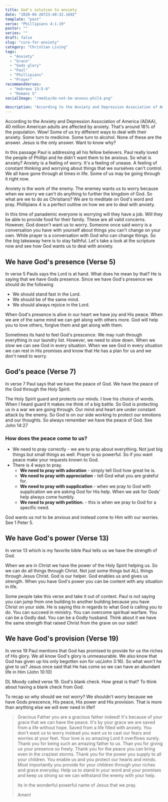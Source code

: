 ```yaml
---
title: God's solution to anxiety
date: "2020-04-26T23:40:32.169Z"
template: "post"
verse: "Phillipians 4:1-19"
pastor: ""
series: ""
draft: false
slug: "cure-for-anxiety"
category: "Christian Living"
tags:
  - "Anxiety"
  - "Grace"
  - "Gods glory"
  - "Paul"
  - "Phillipians"
  - "Prayer"
recommendVerses: 
  - "Hebrews 13:5-6"
  - "Romans 5"
socialImage: "/media/do-not-be-anxous-phil4.png"

description: "According to the Anxiety and Depression Association of America (ADAA), 40 million American adults are affected by anxiety. That's around 18% of the population. Wow! Some of us try different ways to deal with their anxiety. Some turn to medicine. Some turn to alcohol. None of these are the answer. Jesus is the only answer. Want to know why?"
---
```


According to the Anxiety and Depression Association of America (ADAA), 40 million American adults are affected by anxiety. That's around 18% of the population. Wow! Some of us try different ways to deal with their anxiety. 
Some turn to medicine. Some turn to alcohol. None of these are the answer. Jesus is the only answer. Want to know why?

In this passage Paul is addressing all his fellow believers. Paul really loved the people of Phillipi and he didn't want them to be anxious. 
So what is anxiety? Anxiety is a feeling of worry. It's a feeling of unease. A feeling of constant thinking and worrying about things that we ourselves can't control. We all have gone through at times in life. Some of us may be going through it right now. 

Anxiety is the work of the enemy. The enemey wants us to worry because when we worry we can't do anything to further the kingdom of God. So what are we to do as Christians? We are to meditate on God's word and pray. Phillipians 4 is a perfect outline on how we are to deal with anxiety. 

In this time of panademic everyone is worrying will they have a job. Will they be able to provide food for their family. These are all valid concerns. However, God doesn't want us to worry. Someone once said worry is a conversation you have with yourself about things you can't change on your own. While prayer is a conversation with God who can change things. So the big takeaway here is to stay faithful. Let's take a look at the scripture now and see how God wants us to deal with anxiety. 

## We have God's presence (Verse 5)

In verse 5 Pauls says the Lord is at hand. What does he mean by that?
He is saying that we have Gods presence. 
Since we have God's presence we should do the following


  - We should stand fast in the Lord.
  - We should be of the same mind. 
  - We should always rejoice in the Lord.

When God's presence is alive in our heart we have joy and His peace. When we are of the same mind we can get along with others more. God will help you to love others, forgive them and get along with them.

Sometimes its hard to feel God's prescence. We may rush through everything in our laundry list. However, we need to slow down. When we slow we can see God in every situation. When we see God in every situation we can rest in His promises and know that He has a plan for us and we don't need to worry. 

## God's peace (Verse 7)

In verse 7 Paul says that we have the peace of God. We have the peace of the God through the Holy Spirit. 

The Holy Spirit guard and protects our minds.
I love his choice of words. When I heard guard It makes me think of a big battle. So God is protecting us in a war we are going through.
Our mind and heart are under constant attack by the enemy. So God is on our side working to protect our emotions and our thoughts. 
So always remember we have the peace of God. See John 14:27

### How does the peace come to us?

 - We need to pray correctly - we are to pray about everything. Not just big things but small things as well. Prayer is so powerful. So if you want peace make your requests known to God. 
 - There is 4 ways to pray. 
   - **We need to pray with adoration** - simply tell God how great he is. 
   - **We need to pray with appreciation** - tell God what you are grateful for. 
   - **We need to pray with supplication** - when we pray to God with supplication we are asking God for His help. When we ask for Gods' help always come humbly. 
   - **We need to pray with petition.** - this is when we pray to God for a specific need. 

God wants us not to be anxious and instead come to Him with our worries. See 1 Peter 5.

## We have God's power (Verse 13)

In verse 13 which is my favorite bible Paul tells us we have the strength of God. 

When we are in Christ we have the power of the Holy Spirit helping us. So we can do all things through Christ. Not just some things but ALL things through Jesus Christ. God is our helper. God enables us and gives us strength.
When you have God's power you can be content with any situation in life. 

Some people take this verse and take it out of context. Paul is not saying you can jump from one building to another building because you have Christ on your side. He is saying this in regards to what God is calling you to do.  You can succeed in ministry. You can overcome spiritual warfare. You can be a Godly dad. You can be a Godly husband. Think about it we have the same strength that raised Christ from the grave on our side!!

## We have God's provision (Verse 19)

In verse 19 Paul mentions that God has promised to provide for us the riches of His glory. We all know God's glory is unmeasurable. We also know that God has given up his only begotten son for us(John 3:16). So what won't he give to us? Jesus once said that He has come so we can have an abundant life in Him (John 10:10)

DL Moody called verse 19. God's blank check. 
How great is that? To think about having a blank check from God.


To recap so why should we not worry?
We shouldn't worry because we have Gods prescence, His peace, His power and His provision. That is more than anything else we will ever need in life!!



<blockquote>

Gracious Father you are a gracious father indeed! It's because of your grace that we can have the peace. It's by your grace we are saved from a life without hope. Saved from a life filled with anxiety. You don't want us to worry instead you want us to cast our fears and worries at your feet. Your love is so amazing Lord it overflows surely. Thank you for being such an amazing father to us. Than you for giving us your presence so freely. Thank you for the peace you can bring even in the craziest storms. Thank you for the power you supply to all your children. You enable us and you protect our hearts and minds. Most importantly you provide for your children through your riches and grace everyday. Help us to stand in your word and your promises and keep us strong so we can withstand the enemy with your help.

Its in the wonderful powerful name of Jesus that we pray.

Amen!

</blockquote>
 


